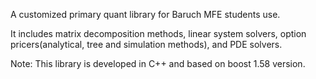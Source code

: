 A customized primary quant library for Baruch MFE students use. 

It includes matrix decomposition methods, linear system solvers, option pricers(analytical, tree and simulation methods), and PDE solvers. 

Note: 
This library is developed in C++ and based on boost 1.58 version. 

